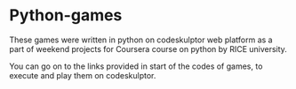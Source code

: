 # Python-games
These games were written in python on codeskulptor web platform as a part of weekend projects for Coursera course on python by RICE university.

You can go on to the links provided in start of the codes of games, to execute and play them on codeskulptor.
